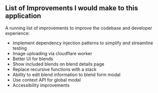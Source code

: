 ## List of Improvements I would make to this application

A running list of improvements to improve the codebase and developer experience:

- Implement dependency injection patterns to simplify and streamline testing
- Image uploading via cloudflare worker
- Better UI for blends
- Show included blends on blend details page
- Replace recursive functions with a stack
- Ability to edit blend information to blend form modal
- Use context API for global modal
- Accessibility improvements

